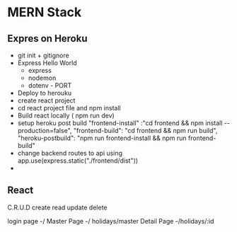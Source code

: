 # MERN Stack

## Expres on Heroku

* git init + gitignore
* Express Hello World
    * express
    * nodemon
    * dotenv - PORT
* Deploy to herouku
* create react project 
* cd react project file and npm install
* Build react locally ( npm run dev)
* setup heroku post build 
 "frontend-install" :"cd frontend && npm install --production=false",
    "frontend-build": "cd frontend && npm run build",
    "heroku-postbuild": "npm run frontend-install && npm run frontend-build"
* change backend routes to api using app.use(express.static("./frontend/dist"))
*
## React
C.R.U.D
create
read 
update
delete

login page -/
Master Page -/ holidays/master
Detail Page -/holidays/:id 


